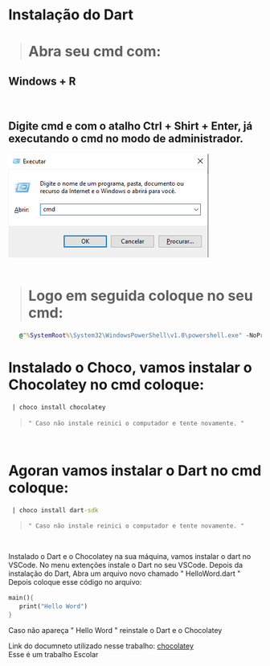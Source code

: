 # Instalação do Dart

> # Abra seu cmd com:

## Windows + R
<html>
   <br>
</html>

## Digite cmd e com o atalho Ctrl + Shirt + Enter, já executando o cmd no modo de administrador.
<html>
   <img src='./image/CMD.png'>
</html>

<html>
   <br>
   <br>
</html>

> # Logo em seguida coloque no seu cmd:
```cmd
   @"%SystemRoot%\System32\WindowsPowerShell\v1.0\powershell.exe" -NoProfile -InputFormat None -ExecutionPolicy Bypass -Command "[System.Net.ServicePointManager]::SecurityProtocol = 3072; iex ((New-Object System.Net.WebClient).DownloadString('https://community.chocolatey.org/install.ps1'))" && SET "PATH=%PATH%;%ALLUSERSPROFILE%\chocolatey\bin"
```

# Instalado o Choco, vamos instalar o Chocolatey no cmd coloque:

```cmd
 | choco install chocolatey 
```

> ``
 " Caso não instale reinici o computador e tente novamente. " 
 ``

<html>
   <br>
</html>

# Agoran vamos instalar o Dart no cmd coloque:

```cmd
 | choco install dart-sdk 
 ```

> `` " Caso não instale reinici o computador e tente novamente. " ``

<html>
   <br>
</html>

Instalado o Dart e o Chocolatey na sua máquina, vamos instalar o dart no VSCode. No menu extenções instale o Dart no seu VSCode. Depois da instalação do Dart, Abra um arquivo novo chamado " HelloWord.dart "   Depois coloque esse código no arquivo:

```dart
main(){
   print("Hello Word")
}
```

Caso não apareça " Hello Word " reinstale o Dart e o Chocolatey


Link do documneto utilizado nesse trabalho: <a taget="_blank" href="https://docs.chocolatey.org/en-us/choco/setup#more-install-options">chocolatey</a>
<br>
Esse é um trabalho Escolar 